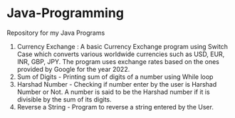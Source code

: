 # Java-Programming
Repository for my Java Programs

1. Currency Exchange : A basic Currency Exchange program using Switch Case which converts various worldwide currencies such as USD, EUR, INR, GBP, JPY. The program uses exchange rates based on the ones provided by Google for the year 2022.
2. Sum of Digits - Printing sum of digits of a number using While loop
3. Harshad Number - Checking if number enter by the user is Harshad Number or Not. A number is said to be the Harshad number if it is divisible by the sum of its digits.
4. Reverse a String - Program to reverse a string entered by the User.
